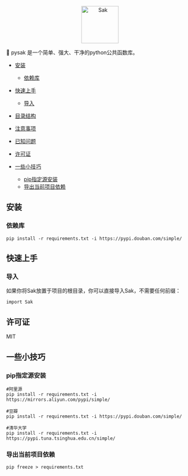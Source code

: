 <p align="center"><img src="static/img/logo.png" alt="Sak" height="100px"></p>

🍉 pysak 是一个简单、强大、干净的python公共函数库。

- [安装](#安装)
    - [依赖库](#依赖库)

- [快速上手](#快速上手)
    - [导入](#导入)

- [目录结构](#目录结构)
- [注意事项](#注意事项)
- [已知问题](#已知问题)
- [许可证](#许可证)
- [一些小技巧](#一些小技巧)
    - [pip指定源安装](#pip指定源安装)
    - [导出当前项目依赖](#导出当前项目依赖)

## 安装

### 依赖库
```
pip install -r requirements.txt -i https://pypi.douban.com/simple/
```

## 快速上手

### 导入
如果你将Sak放置于项目的根目录，你可以直接导入Sak，不需要任何前缀：
```
import Sak
```

## 许可证
MIT

## 一些小技巧

### pip指定源安装

```
#阿里源
pip install -r requirements.txt -i https://mirrors.aliyun.com/pypi/simple/
 
#豆瓣
pip install -r requirements.txt -i https://pypi.douban.com/simple/
 
#清华大学
pip install -r requirements.txt -i https://pypi.tuna.tsinghua.edu.cn/simple/
```

### 导出当前项目依赖

```
pip freeze > requirements.txt
```
